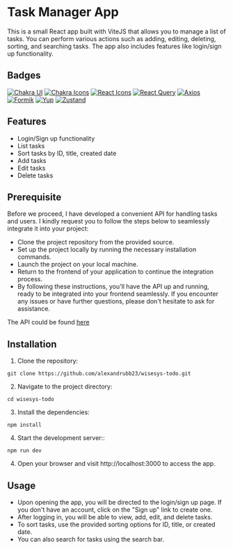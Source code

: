 # Task Manager App

This is a small React app built with ViteJS that allows you to manage a list of tasks. You can perform various actions such as adding, editing, deleting, sorting, and searching tasks. The app also includes features like login/sign up functionality.

## Badges

[![Chakra UI](https://img.shields.io/badge/Chakra%20UI-2.7.1-red)](https://chakra-ui.com/)
[![Chakra Icons](https://img.shields.io/badge/Chakra%20Icons-2.0.19-blue)](https://chakra-ui.com/docs/features/icon)
[![React Icons](https://img.shields.io/badge/React%20Icons-4.10.1-yellow)](https://react-icons.github.io/react-icons/)
[![React Query](https://img.shields.io/badge/React%20Query-4.29.19-pink)](https://react-query.tanstack.com/)
[![Axios](https://img.shields.io/badge/Axios-1.4.0-green)](https://axios-http.com/)
[![Formik](https://img.shields.io/badge/Formik-2.4.2-red)](https://formik.org/)
[![Yup](https://img.shields.io/badge/Yup-1.2.0-orange)](https://github.com/jquense/yup)
[![Zustand](https://img.shields.io/badge/Zustand-4.3.9-blueviolet)](https://github.com/pmndrs/zustand)

## Features

- Login/Sign up functionality
- List tasks
- Sort tasks by ID, title, created date
- Add tasks
- Edit tasks
- Delete tasks

## Prerequisite

Before we proceed, I have developed a convenient API for handling tasks and users. I kindly request you to follow the steps below to seamlessly integrate it into your project:

- Clone the project repository from the provided source.
- Set up the project locally by running the necessary installation commands.
- Launch the project on your local machine.
- Return to the frontend of your application to continue the integration process.
- By following these instructions, you'll have the API up and running, ready to be integrated into your frontend seamlessly. If you encounter any issues or have further questions, please don't hesitate to ask for assistance.

The API could be found [here](https://github.com/alexandrubb23/wisesys-api)

## Installation

1. Clone the repository:

```shell
git clone https://github.com/alexandrubb23/wisesys-todo.git
```

2. Navigate to the project directory:

```shell
cd wisesys-todo
```

3. Install the dependencies:

```shell
npm install
```

4. Start the development server::

```shell
npm run dev
```

4. Open your browser and visit http://localhost:3000 to access the app.

## Usage

- Upon opening the app, you will be directed to the login/sign up page. If you don't have an account, click on the "Sign up" link to create one.
- After logging in, you will be able to view, add, edit, and delete tasks.
- To sort tasks, use the provided sorting options for ID, title, or created date.
- You can also search for tasks using the search bar.
